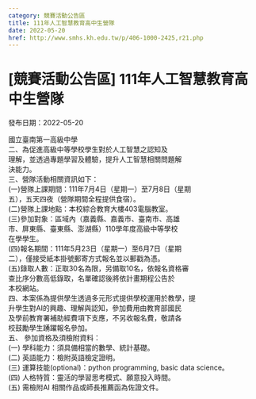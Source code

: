 ```yaml
---
category: 競賽活動公告區
title: 111年人工智慧教育高中生營隊
date: 2022-05-20
href: http://www.smhs.kh.edu.tw/p/406-1000-2425,r21.php
---
```


# [競賽活動公告區] 111年人工智慧教育高中生營隊

發布日期：2022-05-20

國立臺南第一高級中學  
二、為促進高級中等學校學生對於人工智慧之認知及  
理解，並透過專題學習及體驗，提升人工智慧相關問題解  
決能力。  
三、營隊活動相關資訊如下：  
(一)營隊上課期間：111年7月4日（星期一）至7月8日（星期  
五），五天四夜（營隊期間全程提供食宿）。  
(二)營隊上課地點：本校綜合教育大樓403電腦教室。  
(三)參加對象：區域內（嘉義縣、嘉義市、臺南市、高雄  
市、屏東縣、臺東縣、澎湖縣）110學年度高級中等學校  
在學學生。  
(四)報名期間：111年5月23日（星期一）至6月7日（星期  
二），僅接受紙本掛號郵寄方式報名並以郵戳為憑。  
(五)錄取人數：正取30名為限，另備取10名，依報名資格審  
查比序分數高低錄取，名單確認後將依計畫期程公告於  
本校網站。  
四、本案係為提供學生透過多元形式提供學校運用於教學，提  
升學生對AI的興趣、理解與認知，參加費用由教育部國民  
及學前教育署補助經費項下支應，不另收報名費，敬請各  
校鼓勵學生踴躍報名參加。  
五、 參加資格及須檢附資料：  
(一) 學科能力：須具備相當的數學、統計基礎。  
(二) 英語能力：檢附英語檢定證明。  
(三) 運算技能(optional)：python programming, basic data science。  
(四) 人格特質：靈活的學習思考模式、願意投入時間。  
(五) 需檢附AI 相關作品或師長推薦函為佐證文件。

